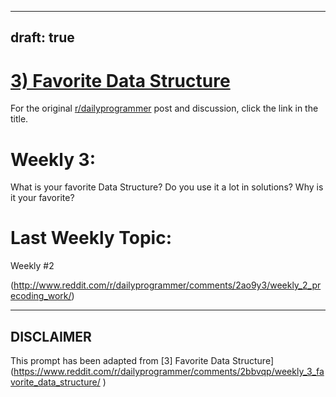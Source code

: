 ---
draft: true
----

# [3) Favorite Data Structure](https://www.reddit.com/r/dailyprogrammer/comments/2bbvqp/weekly_3_favorite_data_structure/)

For the original [r/dailyprogrammer](https://www.reddit.com/r/dailyprogrammer/) post and discussion, click the link in the title.

# Weekly 3:
What is your favorite Data Structure? Do you use it a lot in solutions? Why is it your favorite? 

# Last Weekly Topic:
Weekly #2

(http://www.reddit.com/r/dailyprogrammer/comments/2ao9y3/weekly_2_precoding_work/)

----
## **DISCLAIMER**
This prompt has been adapted from [3] Favorite Data Structure](https://www.reddit.com/r/dailyprogrammer/comments/2bbvqp/weekly_3_favorite_data_structure/
)
